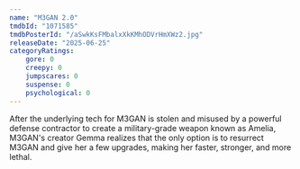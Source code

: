 ```yaml
---
name: "M3GAN 2.0"
tmdbId: "1071585"
tmdbPosterId: "/aSwkKsFMbalxXkKMhODVrHmXWz2.jpg"
releaseDate: "2025-06-25"
categoryRatings:
    gore: 0
    creepy: 0
    jumpscares: 0
    suspense: 0
    psychological: 0
---
```

After the underlying tech for M3GAN is stolen and misused by a powerful defense contractor to create a military-grade weapon known as Amelia, M3GAN's creator Gemma realizes that the only option is to resurrect M3GAN and give her a few upgrades, making her faster, stronger, and more lethal.
